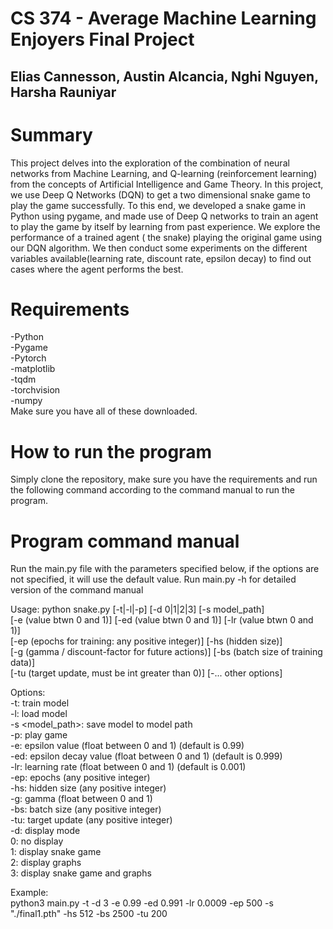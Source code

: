 # CS 374 - Average Machine Learning Enjoyers Final Project 
## Elias Cannesson, Austin Alcancia, Nghi Nguyen, Harsha Rauniyar

# Summary
This project delves into the exploration of the combination of neural networks from Machine Learning, and Q-learning (reinforcement learning) from the concepts of Artificial Intelligence and Game Theory. In this project, we use Deep Q Networks (DQN) to get a two dimensional snake game to play the game successfully. To this end, we developed a snake game in Python using pygame, and made use of Deep Q networks to train an agent to play the game by itself by learning from past experience. We explore the performance of a trained agent ( the snake) playing the original game using our DQN algorithm. We then conduct some experiments on the different variables available(learning rate, discount rate, epsilon decay) to find out cases where the agent performs the best. 

# Requirements
-Python  
-Pygame  
-Pytorch  
-matplotlib  
-tqdm  
-torchvision  
-numpy  
Make sure you have all of these downloaded.  

# How to run the program
Simply clone the repository, make sure you have the requirements and run the following command according to the command manual to run the program.  

# Program command manual
Run the main.py file with the parameters specified below, if the options are not specified, it will use the default value.
Run main.py -h for detailed version of the command manual  

Usage: python snake.py [-t|-l|-p] [-d 0|1|2|3] [-s model_path]  
    [-e (value btwn 0 and 1)] [-ed (value btwn 0 and 1)] [-lr (value btwn 0 and 1)]  
    [-ep (epochs for training: any positive integer)] [-hs (hidden size)]  
    [-g (gamma / discount-factor for future actions)] [-bs (batch size of training data)]  
    [-tu (target update, must be int greater than 0)] [-... other options]

Options:  
    -t: train model  
    -l: load model  
    -s <model_path>: save model to model path  
    -p: play game  
    -e: epsilon value (float between 0 and 1) (default is 0.99)  
    -ed: epsilon decay value (float between 0 and 1) (default is 0.999)  
    -lr: learning rate (float between 0 and 1) (default is 0.001)  
    -ep: epochs (any positive integer)  
    -hs: hidden size (any positive integer)  
    -g: gamma (float between 0 and 1)  
    -bs: batch size (any positive integer)  
    -tu: target update (any positive integer)    
    -d: display mode  
    0: no display  
    1: display snake game  
    2: display graphs  
    3: display snake game and graphs  

Example:  
python3 main.py -t -d 3 -e 0.99 -ed 0.991 -lr 0.0009 -ep 500 -s "./final1.pth" -hs 512 -bs 2500 -tu 200